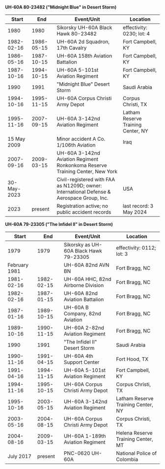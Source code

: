 

**UH-60A 80-23482 ("Midnight Blue" in Desert Storm)**

| Start | End | Event/Unit | Location |
|-------|------|------------|---------|
| 1980 | 1980 | Sikorsky UH-60A Black Hawk 80-23482 | effectivity: 0230; lot: 4 |
| 1982-02-16 | 1986-05-15 | UH-60A 2d Squadron, 17th Cavalry | Fort Campbell, KY |
| 1986-05-16 | 1987-10-15 | UH-60A 158th Aviation Battalion | Fort Campbell, KY |
| 1987-10-16 | 1994-10-15 | UH-60A 5-101st Aviation Regiment | Fort Campbell, KY |
| 1990 | 1991 | "Midnight Blue" Desert Storm | Saudi Arabia |
| 1994-10-16 | 1995-11-15 | UH-60A Corpus Christi Army Depot | Corpus Christi, TX |
| 1995-11-16 | 2007-09-15 | UH-60A 3-142nd Aviation Regiment | Latham Reserve Training Center, NY |
| 15 May 2009 | | Minor accident A Co. 1/106th Aviation | Iraq |
| 2007-09-16 | 2009-03-15 | UH-60A 3-142nd Aviation Regiment Ronkonkoma Reserve Training Center, New York |
| 30-May-2023 | | Civil-registered with FAA as N1209D; owner: International Defense & Aerospace Group, Inc. | USA |
| 2023 | present | Registration active; no public accident records | last record: 3 May 2024 |

**UH-60A 79-23305 ("The Infidel II" in Desert Storm)**

| Start | End | Event/Unit | Location |
|-------|------|------------|---------|
| 1979 | 1979 | Sikorsky as UH-60A Black Hawk 79-23305 | effectivity: 0112; lot: 3 |
| February 1981 | | UH-60A 82nd AVN BN | Fort Bragg, NC |
| 1981-02-16 |	1982-02-15 |	UH-60A 	HHC, 82nd Airborne Division |	Fort Bragg, NC |
| 1982-02-16 |	1987-01-15 |	UH-60A 	82nd Aviation Battalion |	Fort Bragg, NC |
| 1987-01-16 |	1989-10-15 |	UH-60A 	B Company, 82nd Aviation |	Fort Bragg, NC |
| 1989-10-16 |	1990-11-15 |	UH-60A 	2-82nd Aviation Regiment |	Fort Bragg, NC |
| 1990 | 1991 | "The Infidel II" Desert Storm | Saudi Arabia |
| 1990-11-16 |	1991-04-15 |	UH-60A 	4th Support Center |	Fort Hood, TX |
| 1991-04-16 |	1994-11-15 |	UH-60A 	5-101st Aviation Regiment |	Fort Campbell, KY |
| 1994-11-16 |	1995-10-15 |	UH-60A 	Corpus Christi Army Depot |	Corpus Christi, TX |
| 1995-10-16 |	2003-05-15 |	UH-60A 	3-142nd Aviation Regiment |	Latham Reserve Training Center, NY |
| 2003-05-16 |	2004-08-15 |	UH-60A 	Corpus Christi Army Depot |	Corpus Christi, TX |
| 2004-08-16 |	2009-03-15 |	UH-60A 	1-189th Aviation Regiment |	Helena Reserve Training Center, MT |
| July 2017 | present |	PNC-0620 UH-60A | National Police of Colombia |
